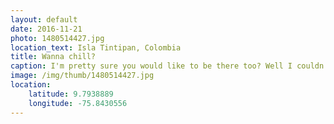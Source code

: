 ```yaml
---
layout: default
date: 2016-11-21
photo: 1480514427.jpg
location_text: Isla Tintipan, Colombia
title: Wanna chill?
caption: I'm pretty sure you would like to be there too? Well I couldn't as this was a private property.
image: /img/thumb/1480514427.jpg
location:
    latitude: 9.7938889
    longitude: -75.8430556
---
```

